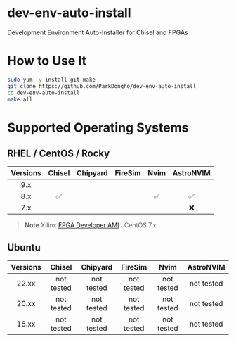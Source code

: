 dev-env-auto-install
===
Development Environment Auto-Installer for Chisel and FPGAs

# How to Use It
```bash
sudo yum -y install git make
git clone https://github.com/ParkDongho/dev-env-auto-install
cd dev-env-auto-install
make all
```


# Supported Operating Systems
## RHEL / CentOS / Rocky

| Versions   |     Chisel     | Chipyard     | FireSim      | Nvim         | AstroNVIM    |
| :--------: |:--------------:| :--------------: | :--------------: | :--------------: | :--------------: |
| 9.x        |                |              |              |              |              |
| 8.x        |       ✅         |              |              |     ✅         |       ✅       |
| 7.x        |                |              |              |              |     ❌     |



> **Note**
> Xilinx [FPGA Developer AMI](https://aws.amazon.com/marketplace/pp/prodview-gimv3gqbpe57k) : CentOS 7.x

## Ubuntu
| Versions |   Chisel   |  Chipyard  |  FireSim   |    Nvim    | AstroNVIM  |
|:--------:|:----------:|:----------:|:----------:|:----------:|:----------:|
|  22.xx   | not tested | not tested | not tested | not tested | not tested |
|  20.xx   | not tested | not tested | not tested | not tested | not tested |
|  18.xx   | not tested | not tested | not tested | not tested | not tested |
